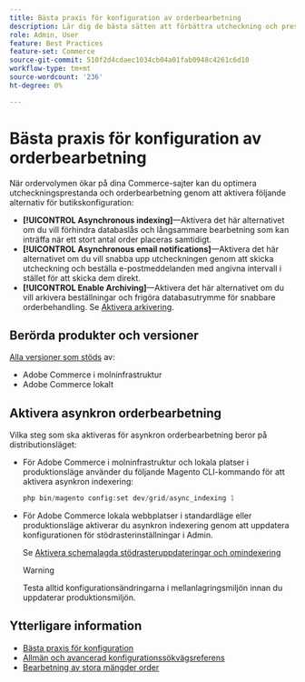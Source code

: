 ```yaml
---
title: Bästa praxis för konfiguration av orderbearbetning
description: Lär dig de bästa sätten att förbättra utcheckning och prestanda för orderbearbetning.
role: Admin, User
feature: Best Practices
feature-set: Commerce
source-git-commit: 510f2d4cdaec1034cb04a01fab0948c4261c6d10
workflow-type: tm+mt
source-wordcount: '236'
ht-degree: 0%

---
```


# Bästa praxis för konfiguration av orderbearbetning

När ordervolymen ökar på dina Commerce-sajter kan du optimera utcheckningsprestanda och orderbearbetning genom att aktivera följande alternativ för butikskonfiguration:

- **[!UICONTROL Asynchronous indexing]**—Aktivera det här alternativet om du vill förhindra databaslås och långsammare bearbetning som kan inträffa när ett stort antal order placeras samtidigt.
- **[!UICONTROL Asynchronous email notifications]**—Aktivera det här alternativet om du vill snabba upp utcheckningen genom att skicka utcheckning och beställa e-postmeddelanden med angivna intervall i stället för att skicka dem direkt.
- **[!UICONTROL Enable Archiving]**—Aktivera det här alternativet om du vill arkivera beställningar och frigöra databasutrymme för snabbare orderbehandling. Se [Aktivera arkivering](https://docs.magento.com/user-guide/sales/order-archive.html#to-enable-archiving).

## Berörda produkter och versioner

[Alla versioner som stöds](../../../release/versions.md) av:

- Adobe Commerce i molninfrastruktur
- Adobe Commerce lokalt

## Aktivera asynkron orderbearbetning

Vilka steg som ska aktiveras för asynkron orderbearbetning beror på distributionsläget:

- För Adobe Commerce i molninfrastruktur och lokala platser i produktionsläge använder du följande Magento CLI-kommando för att aktivera asynkron indexering:

   ```php
   php bin/magento config:set dev/grid/async_indexing 1
   ```

- För Adobe Commerce lokala webbplatser i standardläge eller produktionsläge aktiverar du asynkron indexering genom att uppdatera konfigurationen för stödrasterinställningar i Admin.

   Se [Aktivera schemalagda stödrasteruppdateringar och omindexering](https://experienceleague.adobe.com/docs/commerce-admin/stores-sales/order-management/orders/order-scheduled-operations.html#enable-scheduled-grid-updates-and-reindexing)

   >[!WARNING]
   >
   >Testa alltid konfigurationsändringarna i mellanlagringsmiljön innan du uppdaterar produktionsmiljön.

## Ytterligare information

- [Bästa praxis för konfiguration](../../../performance/configuration.md)
- [Allmän och avancerad konfigurationssökvägsreferens](../../../configuration/reference/config-reference-general.md)
- [Bearbetning av stora mängder order](../../../performance/high-throughput-order-processing.md)
